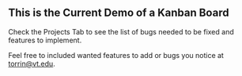 ## This is the Current Demo of a Kanban Board

Check the Projects Tab to see the list of bugs needed to be fixed and features to implement.

Feel free to included wanted features to add or bugs you notice at torrin@vt.edu.
